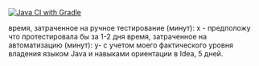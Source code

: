 [![Java CI with Gradle](https://github.com/YuluyaS/Patterns4.2/actions/workflows/gradle.yml/badge.svg)](https://github.com/YuluyaS/Patterns4.2/actions/workflows/gradle.yml)

время, затраченное на ручное тестирование (минут): x - предположу что протестировала бы за 1-2 дня
время, затраченное на автоматизацию (минут): y- с учетом моего фактического уровня владения языком Java и навыками ориентации в Idea, 5 дней.
